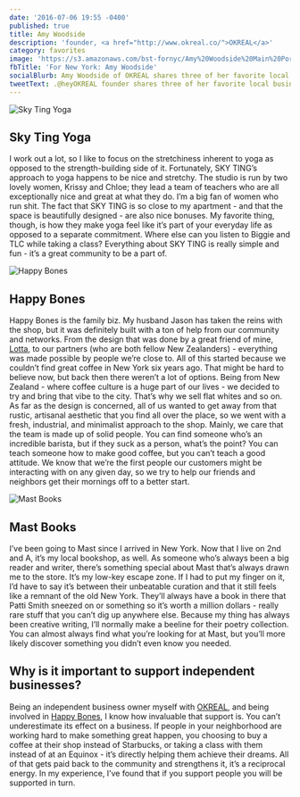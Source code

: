 ```yaml
---
date: '2016-07-06 19:55 -0400'
published: true
title: Amy Woodside
description: 'founder, <a href="http://www.okreal.co/">OKREAL</a>'
category: favorites
image: 'https://s3.amazonaws.com/bst-fornyc/Amy%20Woodside%20Main%20Portrait.jpg'
fbTitle: 'For New York: Amy Woodside'
socialBlurb: Amy Woodside of OKREAL shares three of her favorite local businesses in NYC.
tweetText: .@heyOKREAL founder shares three of her favorite local businesses in NYC
---
```

![Sky Ting Yoga](https://s3.amazonaws.com/bst-fornyc/Amy%20Woodside%20Sky%20Ting%20Yoga%20Main.jpg)
## Sky Ting Yoga
I work out a lot, so I like to focus on the stretchiness inherent to yoga as opposed to the strength-building side of it. Fortunately, SKY TING’s approach to yoga happens to be nice and stretchy. The studio is run by two lovely women, Krissy and Chloe; they lead a team of teachers who are all exceptionally nice and great at what they do. I’m a big fan of women who run shit. The fact that SKY TING is so close to my apartment - and that the space is beautifully designed - are also nice bonuses. My favorite thing, though, is how they make yoga feel like it’s part of your everyday life as opposed to a separate commitment. Where else can you listen to Biggie and TLC while taking a class? Everything about SKY TING is really simple and fun - it’s a great community to be a part of.

![Happy Bones](https://s3.amazonaws.com/bst-fornyc/Amy%20Woodside%20Happy%20Bones.jpg)
## Happy Bones
Happy Bones is the family biz. My husband Jason has taken the reins with the shop, but it was definitely built with a ton of help from our community and networks. From the design that was done by a great friend of mine, [Lotta](http://www.okreal.co/articles/lotta-nieminen/), to our partners (who are both fellow New Zealanders) - everything was made possible by people we’re close to. All of this started because we couldn’t find great coffee in New York six years ago. That might be hard to believe now, but back then there weren’t a lot of options. Being from New Zealand - where coffee culture is a huge part of our lives - we decided to try and bring that vibe to the city. That’s why we sell flat whites and so on. As far as the design is concerned, all of us wanted to get away from that rustic, artisanal aesthetic that you find all over the place, so we went with a fresh, industrial, and minimalist approach to the shop. Mainly, we care that the team is made up of solid people. You can find someone who’s an incredible barista, but if they suck as a person, what’s the point? You can teach someone how to make good coffee, but you can’t teach a good attitude. We know that we’re the first people our customers might be interacting with on any given day, so we try to help our friends and neighbors get their mornings off to a better start.

![Mast Books](https://s3.amazonaws.com/bst-fornyc/Amy%20Woodside%20Mast%20Books.jpg)
## Mast Books
I’ve been going to Mast since I arrived in New York. Now that I live on 2nd and A, it’s my local bookshop, as well. As someone who’s always been a big reader and writer, there’s something special about Mast that’s always drawn me to the store. It’s my low-key escape zone. If I had to put my finger on it, I’d have to say it’s between their unbeatable curation and that it still feels like a remnant of the old New York. They’ll always have a book in there that Patti Smith sneezed on or something so it’s worth a million dollars - really rare stuff that you can’t dig up anywhere else. Because my thing has always been creative writing, I’ll normally make a beeline for their poetry collection. You can almost always find what you’re looking for at Mast, but you’ll more likely discover something you didn’t even know you needed.

## Why is it important to support independent businesses?
Being an independent business owner myself with [OKREAL](http://www.okreal.co/), and being involved in [Happy Bones](http://happybonesnyc.com/), I know how invaluable that support is. You can’t underestimate its effect on a business. If people in your neighborhood are working hard to make something great happen, you choosing to buy a coffee at their shop instead of Starbucks, or taking a class with them instead of at an Equinox - it’s directly helping them achieve their dreams. All of that gets paid back to the community and strengthens it, it’s a reciprocal energy. In my experience, I’ve found that if you support people you will be supported in turn.
